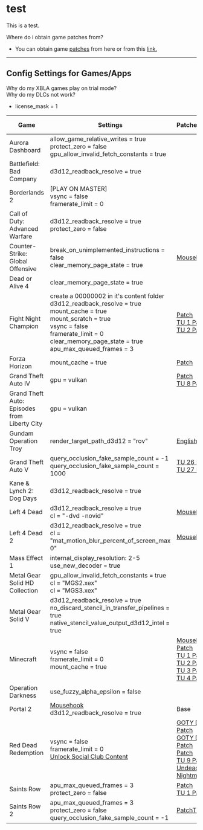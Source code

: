 # test

This is a test.

Where do i obtain game patches from?
- You can obtain game [patches](https://github.com/xenia-canary/game-patches/releases/latest/download/game-patches.zip) from here or from this [link.](https://github.com/xenia-canary/game-patches)

---

## Config Settings for Games/Apps

Why do my XBLA games play on trial mode?</br>
Why do my DLCs not work?
- license_mask = 1

| Game | Settings | Patches/Plugins | Recommended TUs | Netplay Compatibility
|---|---|---|---|---|
| Aurora Dashboard | allow_game_relative_writes = true</br>protect_zero = false</br>gpu_allow_invalid_fetch_constants = true | | | No
| Battlefield: Bad Company | d3d12_readback_resolve = true | | Base | No
| Borderlands 2 | [PLAY ON MASTER]<br>vsync = false<br>framerate_limit = 0 | | Base | [Yes](https://github.com/AdrianCassar/xenia-canary/tree/netplay_canary_experimental_readme?tab=readme-ov-file#netplay-fork)
| Call of Duty: Advanced Warfare | d3d12_readback_resolve = true</br>protect_zero = false | | TU 17 | [Yes](https://github.com/AdrianCassar/xenia-canary/tree/netplay_canary_experimental_readme?tab=readme-ov-file#netplay-fork)
| Counter-Strike: Global Offensive | break_on_unimplemented_instructions = false</br>clear_memory_page_state = true | [Mousehook](https://github.com/marinesciencedude/xenia-canary-mousehook) | Base | [Yes](https://github.com/AdrianCassar/xenia-canary/tree/netplay_canary_experimental_readme?tab=readme-ov-file#netplay-fork)
| Dead or Alive 4 | clear_memory_page_state = true | | Base | [Yes](https://github.com/AdrianCassar/xenia-canary/tree/netplay_canary_experimental_readme?tab=readme-ov-file#netplay-fork)
| Fight Night Champion | create a 00000002 in it's content folder<br>d3d12_readback_resolve = true<br>mount_cache = true<br>mount_scratch = true<br>vsync = false<br>framerate_limit = 0<br>clear_memory_page_state = true<br>apu_max_queued_frames = 3 | [Patch](https://github.com/xenia-canary/game-patches/blob/main/patches/45410915%20-%20Fight%20Night%20Champion%20(TU0).patch.toml)<br>[TU 1 Patch](https://github.com/xenia-canary/game-patches/blob/main/patches/45410915%20-%20Fight%20Night%20Champion%20(TU1).patch.toml)<br>[TU 2 Patch](https://github.com/xenia-canary/game-patches/blob/main/patches/45410915%20-%20Fight%20Night%20Champion%20(TU2).patch.toml) | Base | No
| Forza Horizon | mount_cache = true | [Patch](https://github.com/xenia-canary/game-patches/blob/main/patches/4D5309C9%20-%20Forza%20Horizon.patch.toml) | Base | No
| Grand Theft Auto IV | gpu = vulkan | [Patch](https://github.com/xenia-canary/game-patches/blob/main/patches/545407F2%20-%20Grand%20Theft%20Auto%20IV.patch.toml)<br>[TU 8 Patch](https://github.com/xenia-canary/game-patches/blob/main/patches/545407F2%20-%20Grand%20Theft%20Auto%20IV%20(TU8).patch.toml) | TU 8 | No
| Grand Theft Auto: Episodes from Liberty City | gpu = vulkan | | Base | No
| Gundam Operation Troy | render_target_path_d3d12 = "rov" | [English Patch](https://github.com/Eight-Mansions/MSGOT/releases) | TU 1 | [Yes](https://github.com/AdrianCassar/xenia-canary/tree/netplay_canary_experimental_readme?tab=readme-ov-file#netplay-fork)
| Grand Theft Auto V | query_occlusion_fake_sample_count = -1<br>query_occlusion_fake_sample_count = 1000 | [TU 26 Patch](https://github.com/xenia-canary/game-patches/blob/main/patches/545408A7%20-%20Grand%20Theft%20Auto%20V%20(TU26).patch.toml)<br>[TU 27 Patch](https://github.com/xenia-canary/game-patches/blob/main/patches/545408A7%20-%20Grand%20Theft%20Auto%20V%20(TU27).patch.toml) | TU 26 | [Yes](https://github.com/AdrianCassar/xenia-canary/tree/netplay_canary_experimental_readme?tab=readme-ov-file#netplay-fork)
| Kane & Lynch 2: Dog Days | d3d12_readback_resolve = true | | TU 1 | No
| Left 4 Dead | d3d12_readback_resolve = true<br>cl = "-dvd -novid" | [Mousehook](https://github.com/marinesciencedude/xenia-canary-mousehook) | Base | [Yes](https://github.com/AdrianCassar/xenia-canary/tree/netplay_canary_experimental_readme?tab=readme-ov-file#netplay-fork)
| Left 4 Dead 2 | d3d12_readback_resolve = true<br>cl = "mat_motion_blur_percent_of_screen_max 0" | [Mousehook](https://github.com/marinesciencedude/xenia-canary-mousehook) | Base | [Yes](https://github.com/AdrianCassar/xenia-canary/tree/netplay_canary_experimental_readme?tab=readme-ov-file#netplay-fork)
| Mass Effect 1 | internal_display_resolution: 2-5<br>use_new_decoder = true | | Base | No
| Metal Gear Solid HD Collection | gpu_allow_invalid_fetch_constants = true<br>cl = "MGS2.xex"<br>cl = "MGS3.xex" | | Base | No
| Metal Gear Solid V | d3d12_readback_resolve = true<br>no_discard_stencil_in_transfer_pipelines = true<br>native_stencil_value_output_d3d12_intel = true | | Base | No
| Minecraft | vsync = false<br>framerate_limit = 0<br>mount_cache = true | [Mousehook](https://github.com/marinesciencedude/xenia-canary-mousehook)<br>[Patch](https://github.com/xenia-canary/game-patches/blob/main/patches/584111F7%20-%20Minecraft%20(XBLA%2C%20TU0).patch.toml)<br>[TU 1 Patch](https://github.com/xenia-canary/game-patches/blob/main/patches/584111F7%20-%20Minecraft%20(XBLA%2C%20TU1).patch.toml)<br>[TU 2 Patch](https://github.com/xenia-canary/game-patches/blob/main/patches/584111F7%20-%20Minecraft%20(XBLA%2C%20TU2).patch.toml)<br>[TU 3 Patch](https://github.com/xenia-canary/game-patches/blob/main/patches/584111F7%20-%20Minecraft%20(XBLA%2C%20TU3).patch.toml)<br>[TU 4 Patch](https://github.com/xenia-canary/game-patches/blob/main/patches/584111F7%20-%20Minecraft%20(XBLA%2C%20TU4).patch.toml)
| Operation Darkness | use_fuzzy_alpha_epsilon = false | | Base | No
| Portal 2 | [Mousehook](https://github.com/marinesciencedude/xenia-canary-mousehook)<br>d3d12_readback_resolve = true | Base | [Yes](https://github.com/AdrianCassar/xenia-canary/tree/netplay_canary_experimental_readme?tab=readme-ov-file#netplay-fork)
| Red Dead Redemption | vsync = false<br>framerate_limit = 0<br>[Unlock Social Club Content](https://github.com/xenia-project/game-compatibility/issues/108#issuecomment-1357339081) | [GOTY Disc 1 Patch](https://github.com/xenia-canary/game-patches/blob/main/patches/5454082B%20-%20Red%20Dead%20Redemption%20(GOTY%2C%20Disc%201).patch.toml)<br>[GOTY Disc 2 Patch](https://github.com/xenia-canary/game-patches/blob/main/patches/5454082B%20-%20Red%20Dead%20Redemption%20(GOTY%2C%20Disc%202).patch.toml)<br>[Patch](https://github.com/xenia-canary/game-patches/blob/main/patches/5454082B%20-%20Red%20Dead%20Redemption%20(Original%2C%20NTSC).patch.toml)<br>[TU 9 Patch](https://github.com/xenia-canary/game-patches/blob/main/patches/5454082B%20-%20Red%20Dead%20Redemption%20(Original%2C%20NTSC%2C%20TU9).patch.toml)<br>[Undead Nightmare Patch](https://github.com/xenia-canary/game-patches/blob/main/patches/5454082B%20-%20Red%20Dead%20Redemption-Undead%20Nightmare%20(Platinum%20Hits).patch.toml) | Base | [Yes](https://github.com/AdrianCassar/xenia-canary/tree/netplay_canary_experimental_readme?tab=readme-ov-file#netplay-fork)
| Saints Row | apu_max_queued_frames = 3<br>protect_zero = false | [Patch](https://github.com/xenia-canary/game-patches/blob/main/patches/545107D1%20-%20Saints%20Row.patch.toml)<br>[TU 1 Patch](https://github.com/xenia-canary/game-patches/blob/main/patches/545107D1%20-%20Saints%20Row%20(TU1).patch.toml) | TU 1 | not yet.
| Saints Row 2 | apu_max_queued_frames = 3<br>protect_zero = false<br>query_occlusion_fake_sample_count = -1 | [Patch](https://github.com/xenia-canary/game-patches/blob/main/patches/545107FC%20-%20Saints%20Row%202.patch.toml)[TU 1 Patch](https://github.com/xenia-canary/game-patches/blob/main/patches/545107FC%20-%20Saints%20Row%202%20(TU1).patch.toml) | [Yes](https://github.com/AdrianCassar/xenia-canary/tree/netplay_canary_experimental_readme?tab=readme-ov-file#netplay-fork)